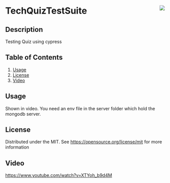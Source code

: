 # TechQuizTestSuite <img align="right" src="https://img.shields.io/badge/License-MIT-blue"></img>
## Description
Testing Quiz using cypress

## Table of Contents

<ol>
  <li><a href="#usage">Usage</a></li>
  <li><a href="#license">License</a></li>
  <li><a href="#deployedpage">Video</a></li>
</ol>

## Usage
Shown in video. You need an env file in the server folder which hold the mongodb server.

## License
Distributed under the MIT. See https://opensource.org/license/mit for more information


## Video
https://www.youtube.com/watch?v=XTYoh_b9d4M
